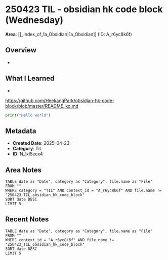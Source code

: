 # 250423 TIL - obsidian hk code block (Wednesday)

**Area**: [[_Index_of_1a_Obsidian|1a_Obsidian]] (ID: A_r6yc8k6f)


## Overview
-
## What I Learned
- 
https://github.com/HeekangPark/obsidian-hk-code-block/blob/master/README_ko.md
```python title:"Title of the code block"
print("Hello world")
```
## Metadata
- **Created Date**: 2025-04-23
- **Category**: TIL
- **ID**: N_lxl5eex4



## Area Notes
```dataview
TABLE date as "Date", category as "Category", file.name as "File"
FROM ""
WHERE category = "TIL" AND context_id = "A_r6yc8k6f" AND file.name != "250423_TIL_obsidian_hk_code_block"
SORT date DESC
LIMIT 5
```

## Recent Notes
```dataview
TABLE date as "Date", category as "Category", file.name as "File"
FROM ""
WHERE context_id = "A_r6yc8k6f" AND file.name != "250423_TIL_obsidian_hk_code_block"
SORT date DESC
LIMIT 5
```
